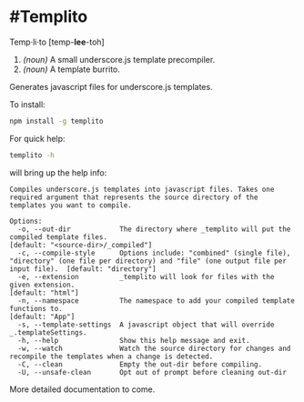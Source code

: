 #Templito
======

Temp·li·to [temp-<strong>lee</strong>-toh]
  1. *(noun)* A small underscore.js template precompiler.
  2. *(noun)* A template burrito.

Generates javascript files for underscore.js templates.

To install:

```bash
npm install -g templito
```

For quick help:

```bash
templito -h
```

will bring up the help info:

```
Compiles underscore.js templates into javascript files. Takes one required argument that represents the source directory of the templates you want to compile.

Options:
  -o, --out-dir            The directory where _templito will put the compiled template files.                                                           [default: "<source-dir>/_compiled"]
  -c, --compile-style      Options include: "combined" (single file), "directory" (one file per directory) and "file" (one output file per input file).  [default: "directory"]
  -e, --extension          _templito will look for files with the given extension.                                                                       [default: "html"]
  -n, --namespace          The namespace to add your compiled template functions to.                                                                     [default: "App"]
  -s, --template-settings  A javascript object that will override _.templateSettings.
  -h, --help               Show this help message and exit.
  -w, --watch              Watch the source directory for changes and recompile the templates when a change is detected.
  -C, --clean              Empty the out-dir before compiling.
  -U, --unsafe-clean       Opt out of prompt before cleaning out-dir
```

More detailed documentation to come.
